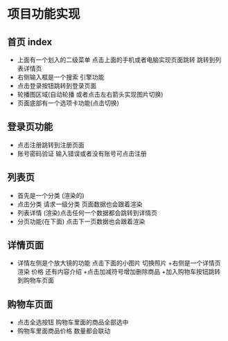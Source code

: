 # 项目功能实现


##  首页 index
+   上面有一个划入的二级菜单 点击上面的手机或者电脑实现页面跳转 跳转到列表详情页
+ 右侧输入框是一个搜索 引擎功能
+ 点击登录按钮跳转到登录页面
+ 轮播图区域(自动轮播 或者点击左右箭头实现图片切换)
+ 页面底部有一个选项卡功能(点击切换)
## 登录页功能
+ 点击注册跳转到注册页面
+ 账号密码验证 输入错误或者没有账号可点击注册
## 列表页
+ 首先是一个分类 (渲染的)
+ 点击分类 请求一级分类 页面数据也会跟着渲染
+ 列表详情 (渲染)点击任何一个数据都会跳转到详情页
+ 分页功能(在下面) 点击下一页数据也会跟着渲染
## 详情页面
+ 详情左侧是个放大镜的功能 点击下面的小图片 切换照片
+右侧是一个详情页渲染 价格 还有内容介绍
+点击加减符号增加删除商品
+加入购物车按钮跳转到购物车页面
## 购物车页面
+ 点击全选按钮 购物车里面的商品全部选中
+ 购物车里面商品价格 数量都会联动



